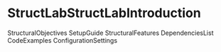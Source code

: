 # StructLabStructLabIntroduction
StructuralObjectives
SetupGuide
StructuralFeatures
DependenciesList
CodeExamples
ConfigurationSettings
